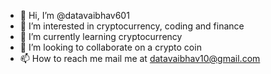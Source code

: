 - 👋 Hi, I’m @datavaibhav601
- 👀 I’m interested in cryptocurrency, coding and finance
- 🌱 I’m currently learning cryptocurrency
- 💞️ I’m looking to collaborate on a crypto coin
- 📫 How to reach me mail me at datavaibhav10@gmail.com

<!---
datavaibhav601/datavaibhav601 is a ✨ special ✨ repository because its `README.md` (this file) appears on your GitHub profile.
You can click the Preview link to take a look at your changes.
--->
